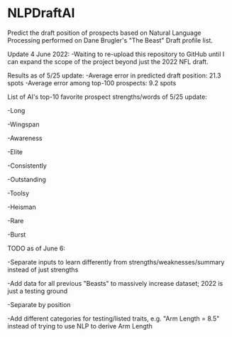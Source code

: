# NLPDraftAI
Predict the draft position of prospects based on Natural Language Processing performed on Dane Brugler's "The Beast" Draft profile list. 


Update 4 June 2022: 
-Waiting to re-upload this repository to GitHub until I can expand the scope of the project beyond just the 2022 NFL draft. 


Results as of 5/25 update:
-Average error in predicted draft position: 21.3 spots
-Average error among top-100 prospects: 9.2 spots


List of AI's top-10 favorite prospect strengths/words of 5/25 update:

-Long 

-Wingspan

-Awareness

-Elite

-Consistently

-Outstanding

-Toolsy

-Heisman

-Rare

-Burst


TODO as of June 6:

-Separate inputs to learn differently from strengths/weaknesses/summary instead of just strengths

-Add data for all previous "Beasts" to massively increase dataset; 2022 is just a testing ground

-Separate by position

-Add different categories for testing/listed traits, e.g. "Arm Length = 8.5" instead of trying to use NLP to derive Arm Length

